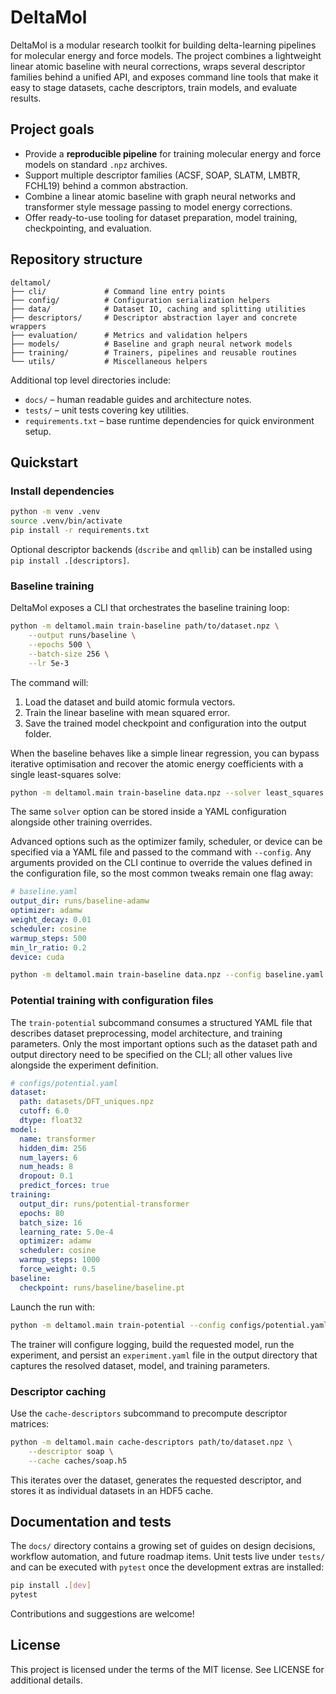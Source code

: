 # DeltaMol

DeltaMol is a modular research toolkit for building delta-learning pipelines for
molecular energy and force models. The project combines a lightweight linear
atomic baseline with neural corrections, wraps several descriptor families
behind a unified API, and exposes command line tools that make it easy to stage
datasets, cache descriptors, train models, and evaluate results.

## Project goals

* Provide a **reproducible pipeline** for training molecular energy and force
  models on standard `.npz` archives.
* Support multiple descriptor families (ACSF, SOAP, SLATM, LMBTR, FCHL19) behind
  a common abstraction.
* Combine a linear atomic baseline with graph neural networks and transformer
  style message passing to model energy corrections.
* Offer ready-to-use tooling for dataset preparation, model training,
  checkpointing, and evaluation.

## Repository structure

```
deltamol/
├── cli/             # Command line entry points
├── config/          # Configuration serialization helpers
├── data/            # Dataset IO, caching and splitting utilities
├── descriptors/     # Descriptor abstraction layer and concrete wrappers
├── evaluation/      # Metrics and validation helpers
├── models/          # Baseline and graph neural network models
├── training/        # Trainers, pipelines and reusable routines
└── utils/           # Miscellaneous helpers
```

Additional top level directories include:

* `docs/` – human readable guides and architecture notes.
* `tests/` – unit tests covering key utilities.
* `requirements.txt` – base runtime dependencies for quick environment setup.

## Quickstart

### Install dependencies

```bash
python -m venv .venv
source .venv/bin/activate
pip install -r requirements.txt
```

Optional descriptor backends (``dscribe`` and ``qmllib``) can be installed using
`pip install .[descriptors]`.

### Baseline training

DeltaMol exposes a CLI that orchestrates the baseline training loop:

```bash
python -m deltamol.main train-baseline path/to/dataset.npz \
    --output runs/baseline \
    --epochs 500 \
    --batch-size 256 \
    --lr 5e-3
```

The command will:

1. Load the dataset and build atomic formula vectors.
2. Train the linear baseline with mean squared error.
3. Save the trained model checkpoint and configuration into the output folder.

When the baseline behaves like a simple linear regression, you can bypass
iterative optimisation and recover the atomic energy coefficients with a single
least-squares solve:

```bash
python -m deltamol.main train-baseline data.npz --solver least_squares
```

The same `solver` option can be stored inside a YAML configuration alongside
other training overrides.

Advanced options such as the optimizer family, scheduler, or device can be
specified via a YAML file and passed to the command with `--config`. Any
arguments provided on the CLI continue to override the values defined in the
configuration file, so the most common tweaks remain one flag away:

```yaml
# baseline.yaml
output_dir: runs/baseline-adamw
optimizer: adamw
weight_decay: 0.01
scheduler: cosine
warmup_steps: 500
min_lr_ratio: 0.2
device: cuda
```

```bash
python -m deltamol.main train-baseline data.npz --config baseline.yaml --epochs 300
```

### Potential training with configuration files

The `train-potential` subcommand consumes a structured YAML file that describes
dataset preprocessing, model architecture, and training parameters. Only the
most important options such as the dataset path and output directory need to be
specified on the CLI; all other values live alongside the experiment
definition.

```yaml
# configs/potential.yaml
dataset:
  path: datasets/DFT_uniques.npz
  cutoff: 6.0
  dtype: float32
model:
  name: transformer
  hidden_dim: 256
  num_layers: 6
  num_heads: 8
  dropout: 0.1
  predict_forces: true
training:
  output_dir: runs/potential-transformer
  epochs: 80
  batch_size: 16
  learning_rate: 5.0e-4
  optimizer: adamw
  scheduler: cosine
  warmup_steps: 1000
  force_weight: 0.5
baseline:
  checkpoint: runs/baseline/baseline.pt
```

Launch the run with:

```bash
python -m deltamol.main train-potential --config configs/potential.yaml
```

The trainer will configure logging, build the requested model, run the
experiment, and persist an `experiment.yaml` file in the output directory that
captures the resolved dataset, model, and training parameters.

### Descriptor caching

Use the `cache-descriptors` subcommand to precompute descriptor matrices:

```bash
python -m deltamol.main cache-descriptors path/to/dataset.npz \
    --descriptor soap \
    --cache caches/soap.h5
```

This iterates over the dataset, generates the requested descriptor, and stores
it as individual datasets in an HDF5 cache.

## Documentation and tests

The `docs/` directory contains a growing set of guides on design decisions,
workflow automation, and future roadmap items. Unit tests live under `tests/`
and can be executed with `pytest` once the development extras are installed:

```bash
pip install .[dev]
pytest
```

Contributions and suggestions are welcome!

## License

This project is licensed under the terms of the MIT license. See LICENSE for additional details.
